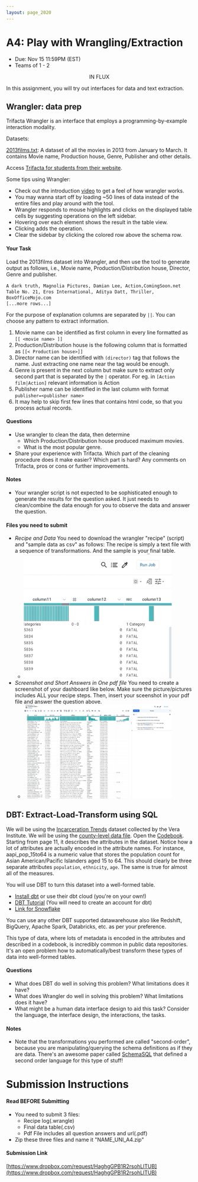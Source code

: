 ```yaml
---
layout: page_2020
---
```


# A4: Play with Wrangling/Extraction

* Due: Nov 15 11:59PM (EST)
* Teams of 1 - 2 


<center>IN FLUX</center>

In this assignment, you will try out interfaces for data and text extraction.  

## Wrangler: data prep

Trifacta Wrangler is an interface that employs a programming-by-example interaction modality.    


Datasets:

[2013films.txt](/files/hdisys/2013films.txt):  A dataset of all the movies in 2013 from January to March. It contains Movie name, Production house, Genre, Publisher and other details.


Access [Trifacta for students from their website](https://www.trifacta.com/start-wrangling/).  


Some tips using Wrangler:

* Check out the introduction [video](https://vimeo.com/19185801) to get a feel of how wrangler works.
* You may wanna start off by loading ~50 lines of data instead of the entire files and play around with the tool.
* Wrangler responds to mouse highlights and clicks on the displayed table cells by suggesting operations on the left sidebar.  
* Hovering over each element shows the result in the table view.  
* Clicking adds the operation.  
* Clear the sidebar by clicking the colored row above the schema row.

#### Your Task

Load the 2013films dataset into Wrangler, and then use the tool to generate output as follows, i.e., Movie name, Production/Distribution house, Director, Genre and publisher. 

	A dark truth, Magnolia Pictures, Damian Lee, Action,ComingSoon.net
	Table No. 21, Eros International, Aditya Datt, Thriller, BoxOfficeMojo.com
	[...more rows...]

For the purpose of explanation columns are separated by `||`. You can choose any pattern to extract information. 

1. Movie name can be identified as first column in every line formatted as ``[[ <movie name> ]]`` 
1. Production/Distribution house is the following column that is formatted as ``[[< Production house>]]``
1. Director name can be identified with `(director)` tag that follows the name. Just extracting one name near the tag would be enough.
1. Genre is present in the next column but make sure to extract only second part that is separated by the `|` operator. For eg. in `[Action film|Action]` relevant information is Action  
1. Publisher name can be identified in the last column with format `publisher=<publisher name>`
1. It may help to skip first few lines that contains html code, so that you process actual records.


#### Questions 

* Use wrangler to clean the data, then determine 
  * Which Production/Distribution house produced maximum movies.
  * What is the most popular genre.
* Share your experience with Trifacta. Which part of the cleaning procedure does it make easier? Which part is hard? Any comments on Trifacta, pros or cons or further improvements.

#### Notes

* Your wrangler script is not expected to be sophisticated enough to generate the results for the question asked. It just needs to clean/combine the data enough for you to observe the data and answer the question.

#### Files you need to submit

* _Recipe and Data_ You need to download the wrangler "recipe" (script) and "sample data as csv" as follows: The recipe is simply a text file with a sequence of transformations. And the sample is your final table. 
  * <img src="../files/hdisys/wrangler-export.gif" style="width: 400px;"/>
* _Screenshot and Short Answers in One pdf file_  You need to create a screenshot of your dashboard like below. Make sure the picture/pictures includes ALL your recipe steps. Then, insert your sceenshot in your pdf file and answer the question above.  
  * <img src="../files/hdisys/wrangler.png" style="width: 400px;"/>



## DBT: Extract-Load-Transform using SQL


We will be using the [Incarceration Trends](https://github.com/vera-institute/incarceration-trends) dataset collected by the Vera Institute.   We will be using the [county-level data file](https://github.com/vera-institute/incarceration_trends/blob/master/incarceration_trends.csv?raw=true). Open the [Codebook](https://github.com/vera-institute/incarceration_trends/blob/master/incarceration_trends-Codebook.pdf?raw=true). Starting from page 11, it describes the attributes in the dataset.  Notice how a lot of attributes are actually encoded in the attribute names.  For instance, aapi_pop_15to64 is a numeric value that stores the population count for Asian American/Pacific Islanders aged 15 to 64.  This should clearly be three separate attributes `population`, `ethnicity`, `age`.  The same is true for almost all of the measures.

You will use DBT to turn this dataset into a well-formed table.

* [Install dbt](https://docs.getdbt.com/dbt-cli/installation) or use their dbt cloud (you're on your own!)
* [DBT Tutorial](https://courses.getdbt.com/courses/fundamentals) (You will need to create an account for dbt)
* [Link for Snowflake](https://signup.snowflake.com/)

You can use any other DBT supported datawarehouse also like Redshift, BigQuery, Apache Spark, Databricks, etc. as per your preference.

This type of data, where lots of metadata is encoded in the attributes and described in a codebook, is incredibly common in public data repositories.  It's an open problem how to automatically/best transform these types of data into well-formed tables.

#### Questions

* What does DBT do well in solving this problem?  What limitations does it have?
* What does Wrangler do well in solving this problem?    What limitations does it have?
* What might be a human data interface design to aid this task?    Consider the language, the interface design, the interactions, the tasks.

#### Notes

* Note that the transformations you performed are called "second-order", because you are manipulating/querying the schema definitions as if they are data.   There's an awesome paper called [SchemaSQL](https://citeseerx.ist.psu.edu/viewdoc/download?doi=10.1.1.46.9541&rep=rep1&type=pdf) that defined a second order language for this type of stuff! 


# Submission Instructions

#### Read BEFORE Submitting

* You need to submit 3 files:
  * Recipe log(.wrangle)
  * Final data table(.csv)
  * Pdf File includes all question answers and url(.pdf)
* Zip these three files and name it "NAME_UNI_A4.zip"

#### Submission Link

[https://www.dropbox.com/request/HaghgGPB1R2rsohLlTUB](https://www.dropbox.com/request/HaghgGPB1R2rsohLlTUB)
